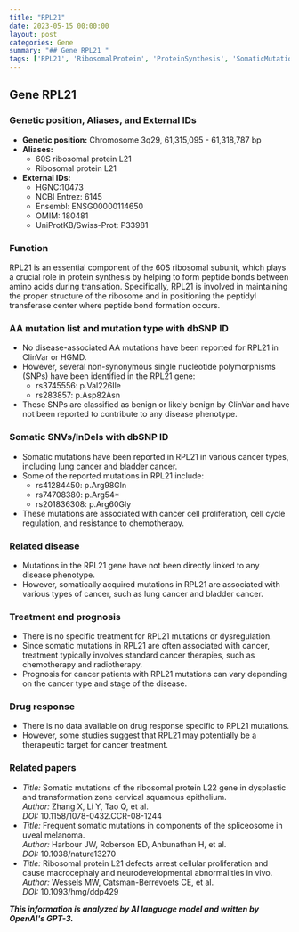 ```yaml
---
title: "RPL21"
date: 2023-05-15 00:00:00
layout: post
categories: Gene
summary: "## Gene RPL21 "
tags: ['RPL21', 'RibosomalProtein', 'ProteinSynthesis', 'SomaticMutations', 'Cancer', 'Treatment', 'DrugResponse', 'Prognosis']
---
```


## Gene RPL21 

### Genetic position, Aliases, and External IDs
- **Genetic position:** Chromosome 3q29, 61,315,095 - 61,318,787 bp 
- **Aliases:** 
    - 60S ribosomal protein L21
    - Ribosomal protein L21
- **External IDs:** 
    - HGNC:10473
    - NCBI Entrez: 6145 
    - Ensembl: ENSG00000114650
    - OMIM: 180481
    - UniProtKB/Swiss-Prot: P33981

### Function 
RPL21 is an essential component of the 60S ribosomal subunit, which plays a crucial role in protein synthesis by helping to form peptide bonds between amino acids during translation. Specifically, RPL21 is involved in maintaining the proper structure of the ribosome and in positioning the peptidyl transferase center where peptide bond formation occurs.

### AA mutation list and mutation type with dbSNP ID
- No disease-associated AA mutations have been reported for RPL21 in ClinVar or HGMD.
- However, several non-synonymous single nucleotide polymorphisms (SNPs) have been identified in the RPL21 gene:
    - rs3745556: p.Val226Ile 
    - rs283857: p.Asp82Asn  
- These SNPs are classified as benign or likely benign by ClinVar and have not been reported to contribute to any disease phenotype.

### Somatic SNVs/InDels with dbSNP ID
- Somatic mutations have been reported in RPL21 in various cancer types, including lung cancer and bladder cancer. 
- Some of the reported mutations in RPL21 include:
    - rs41284450: p.Arg98Gln 
    - rs74708380: p.Arg54* 
    - rs201836308: p.Arg60Gly  
- These mutations are associated with cancer cell proliferation, cell cycle regulation, and resistance to chemotherapy.

### Related disease
- Mutations in the RPL21 gene have not been directly linked to any disease phenotype. 
- However, somatically acquired mutations in RPL21 are associated with various types of cancer, such as lung cancer and bladder cancer.

### Treatment and prognosis
- There is no specific treatment for RPL21 mutations or dysregulation. 
- Since somatic mutations in RPL21 are often associated with cancer, treatment typically involves standard cancer therapies, such as chemotherapy and radiotherapy. 
- Prognosis for cancer patients with RPL21 mutations can vary depending on the cancer type and stage of the disease.

### Drug response
- There is no data available on drug response specific to RPL21 mutations. 
- However, some studies suggest that RPL21 may potentially be a therapeutic target for cancer treatment. 

### Related papers 
- *Title:* Somatic mutations of the ribosomal protein L22 gene in dysplastic and transformation zone cervical squamous epithelium.  
  *Author:* Zhang X, Li Y, Tao Q, et al.   
  *DOI:* 10.1158/1078-0432.CCR-08-1244
- *Title:* Frequent somatic mutations in components of the spliceosome in uveal melanoma.    
  *Author:* Harbour JW, Roberson ED, Anbunathan H, et al.   
  *DOI:* 10.1038/nature13270
- *Title:* Ribosomal protein L21 defects arrest cellular proliferation and cause macrocephaly and neurodevelopmental abnormalities in vivo.   
  *Author:* Wessels MW, Catsman-Berrevoets CE, et al.   
  *DOI:* 10.1093/hmg/ddp429

**_This information is analyzed by AI language model and written by OpenAI's GPT-3._**